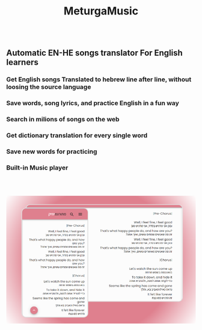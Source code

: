 <!-- markdownlint-disable-next-line -->

<h1 align="center">MeturgaMusic</h1>

<br>
<br>

## Automatic EN-HE songs translator For English learners     
 ### Get English songs Translated to hebrew line after line, without loosing the source language
 ### Save words, song lyrics, and practice English in a fun way

 ### Search in milions of songs on the web
 ### Get dictionary translation for every single word
 ### Save new words for practicing
 ### Built-in Music player
 <br>
 <br>

 ![Screenshot 1](./src/images/screenshots/latest/combined-shot-pinkBg.png)
 <br>
 <br>

 <!-- ### Get dictionary translation for every single word
 <div style="width:50px; height:50px">
 ![Screenshot 2](./src/images/screenshots/latest/shot2.png width=200)
  </div>
 <br> -->

 <!-- ### Save new words for practicing
  <div style="width:50px; height:50px">
 ![Screenshot 3](./src/images/screenshots/latest/shot3.png width=200)
</div>
 <br> -->

 <!-- ### Built-in Music player
  <div style="width:50px; height:50px">
 ![Screenshot 5](./src/images/screenshots/latest/shot5.png width=200)
</div>
 <br> -->

 <!-- ### Search in milions of songs on the web
  <div style="width:50px; height:50px">
  ![Screenshot 1](./src/images/screenshots/homeImgs/7.jpg width=200)
 </div> -->